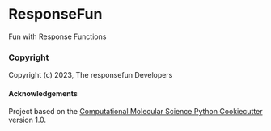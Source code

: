 ResponseFun
==============================

Fun with Response Functions

### Copyright

Copyright (c) 2023, The responsefun Developers


#### Acknowledgements
 
Project based on the 
[Computational Molecular Science Python Cookiecutter](https://github.com/molssi/cookiecutter-cms) version 1.0.

